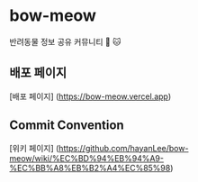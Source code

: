 # bow-meow

반려동물 정보 공유 커뮤니티 🐶 🐱

## 배포 페이지
 [배포 페이지] (https://bow-meow.vercel.app)
## Commit Convention
 [위키 페이지] (https://github.com/hayanLee/bow-meow/wiki/%EC%BD%94%EB%94%A9-%EC%BB%A8%EB%B2%A4%EC%85%98)
